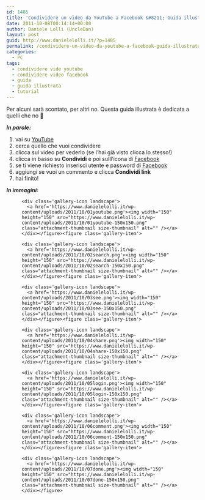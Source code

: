 ```yaml
---
id: 1485
title: 'Condividere un video da YouTube a Facebook &#8211; Guida illustrata'
date: 2011-10-08T00:14:14+00:00
author: Daniele Lolli (UncleDan)
layout: post
guid: http://www.danielelolli.it/?p=1485
permalink: /condividere-un-video-da-youtube-a-facebook-guida-illustrata-10-2011.html
categories:
  - PC
tags:
  - condividere vide youtube
  - condividere video facebook
  - guida
  - guida illustrata
  - tutorial
---
```

Per alcuni sarà scontato, per altri no. Questa guida illustrata è dedicata a quelli che no 🙂

_**In parole:**_

  1. vai su <a title="YouTube" href="http://www.youtube.com" target="_blank">YouTube</a>
  2. cerca quello che vuoi condividere
  3. clicca sul video per vederlo (se l&#8217;hai già visto clicca lo stesso!)
  4. clicca in basso su **Condividi** e poi sulll&#8217;icona di <a title="facebook" href="http://www.facebook.com" target="_blank">Facebook</a>
  5. se ti viene richiesto inserisci utente e password di <a title="facebook" href="http://www.facebook.com" target="_blank">Facebook</a>
  6. aggiungi se vuoi un commento e clicca **Condividi link**
  7. hai finito!

<div>
  <em><strong>In immagini:</strong></em>
</div>

<div>
  <div id='gallery-1' class='gallery galleryid-1485 gallery-columns-2 gallery-size-thumbnail'>
    <figure class='gallery-item'> 
    
    <div class='gallery-icon landscape'>
      <a href='https://www.danielelolli.it/wp-content/uploads/2011/10/01youtube.png'><img width="150" height="150" src="https://www.danielelolli.it/wp-content/uploads/2011/10/01youtube-150x150.png" class="attachment-thumbnail size-thumbnail" alt="" /></a>
    </div></figure><figure class='gallery-item'> 
    
    <div class='gallery-icon landscape'>
      <a href='https://www.danielelolli.it/wp-content/uploads/2011/10/02search.png'><img width="150" height="150" src="https://www.danielelolli.it/wp-content/uploads/2011/10/02search-150x150.png" class="attachment-thumbnail size-thumbnail" alt="" /></a>
    </div></figure><figure class='gallery-item'> 
    
    <div class='gallery-icon landscape'>
      <a href='https://www.danielelolli.it/wp-content/uploads/2011/10/03see.png'><img width="150" height="150" src="https://www.danielelolli.it/wp-content/uploads/2011/10/03see-150x150.png" class="attachment-thumbnail size-thumbnail" alt="" /></a>
    </div></figure><figure class='gallery-item'> 
    
    <div class='gallery-icon landscape'>
      <a href='https://www.danielelolli.it/wp-content/uploads/2011/10/04share.png'><img width="150" height="150" src="https://www.danielelolli.it/wp-content/uploads/2011/10/04share-150x150.png" class="attachment-thumbnail size-thumbnail" alt="" /></a>
    </div></figure><figure class='gallery-item'> 
    
    <div class='gallery-icon landscape'>
      <a href='https://www.danielelolli.it/wp-content/uploads/2011/10/05login.png'><img width="150" height="150" src="https://www.danielelolli.it/wp-content/uploads/2011/10/05login-150x150.png" class="attachment-thumbnail size-thumbnail" alt="" /></a>
    </div></figure><figure class='gallery-item'> 
    
    <div class='gallery-icon landscape'>
      <a href='https://www.danielelolli.it/wp-content/uploads/2011/10/06comment.png'><img width="150" height="150" src="https://www.danielelolli.it/wp-content/uploads/2011/10/06comment-150x150.png" class="attachment-thumbnail size-thumbnail" alt="" /></a>
    </div></figure><figure class='gallery-item'> 
    
    <div class='gallery-icon landscape'>
      <a href='https://www.danielelolli.it/wp-content/uploads/2011/10/07done.png'><img width="150" height="150" src="https://www.danielelolli.it/wp-content/uploads/2011/10/07done-150x150.png" class="attachment-thumbnail size-thumbnail" alt="" /></a>
    </div></figure>
  </div>
</div>